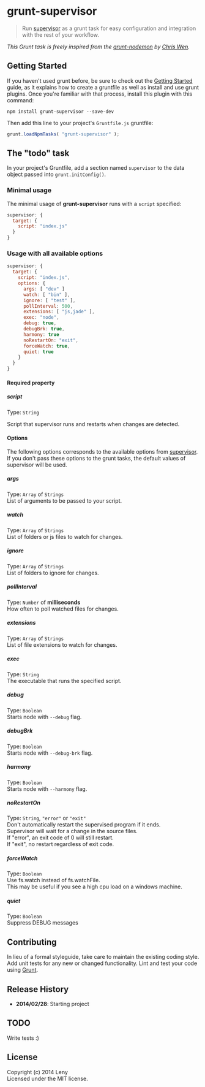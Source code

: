 # grunt-supervisor

> Run [supervisor](https://github.com/isaacs/node-supervisor) as a grunt task for easy configuration and integration with the rest of your workflow.

*This Grunt task is freely inspired from the [grunt-nodemon](https://github.com/ChrisWren/grunt-nodemon) by [Chris Wen](https://github.com/ChrisWren).*

## Getting Started
If you haven't used grunt before, be sure to check out the [Getting Started](http://gruntjs.com/getting-started) guide, as it explains how to create a gruntfile as well as install and use grunt plugins. Once you're familiar with that process, install this plugin with this command:
```shell
npm install grunt-supervisor --save-dev
```

Then add this line to your project's `Gruntfile.js` gruntfile:

```javascript
grunt.loadNpmTasks( "grunt-supervisor" );
```

## The "todo" task

In your project's Gruntfile, add a section named `supervisor` to the data object passed into `grunt.initConfig()`.

### Minimal usage

The minimal usage of **grunt-supervisor** runs with a `script` specified:

```js
supervisor: {
  target: {
    script: "index.js"
  }
}
```

### Usage with all available options

```js
supervisor: {
  target: {
    script: "index.js",
    options: {
      args: [ "dev" ]
      watch: [ "bin" ],
      ignore: [ "test" ],
      pollInterval: 500,
      extensions: [ "js,jade" ],
      exec: "node",
      debug: true,
      debugBrk: true,
      harmony: true
      noRestartOn: "exit",
      forceWatch: true,
      quiet: true
    }
  }
}
```

#### Required property

##### script
Type: `String`

Script that supervisor runs and restarts when changes are detected.

#### Options

The following options corresponds to the available options from [supervisor](https://github.com/isaacs/node-supervisor). If you don't pass these options to the grunt tasks, the default values of supervisor will be used. 

##### args
Type: `Array` of `Strings`  
List of arguments to be passed to your script.

##### watch
Type: `Array` of `Strings`  
List of folders or js files to watch for changes.  

##### ignore
Type: `Array` of `Strings`  
List of folders to ignore for changes.  

##### pollInterval
Type: `Number` of **milliseconds**  
How often to poll watched files for changes.

##### extensions
Type: `Array` of `Strings`  
List of file extensions to watch for changes.

##### exec
Type: `String`  
The executable that runs the specified script.

##### debug
Type: `Boolean`  
Starts node with `--debug` flag.

##### debugBrk
Type: `Boolean`  
Starts node with `--debug-brk` flag.

##### harmony
Type: `Boolean`  
Starts node with `--harmony` flag.

##### noRestartOn
Type: `String`, `"error"` or `"exit"`  
Don't automatically restart the supervised program if it ends.  
Supervisor will wait for a change in the source files.  
If "error", an exit code of 0 will still restart.  
If "exit", no restart regardless of exit code.

##### forceWatch
Type: `Boolean`  
Use fs.watch instead of fs.watchFile.  
This may be useful if you see a high cpu load on a windows machine.

##### quiet
Type: `Boolean`  
Suppress DEBUG messages

## Contributing
In lieu of a formal styleguide, take care to maintain the existing coding style. Add unit tests for any new or changed functionality. Lint and test your code using [Grunt](http://gruntjs.com/).

## Release History

* **2014/02/28**: Starting project

## TODO

Write tests :)

## License
Copyright (c) 2014 Leny  
Licensed under the MIT license.
